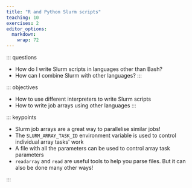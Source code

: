 ```yaml
---
title: "R and Python Slurm scripts"
teaching: 10
exercises: 2
editor_options: 
  markdown: 
    wrap: 72
---
```


::: questions
-   How do I write Slurm scripts in languages other than Bash?
-   How can I combine Slurm with other languages?
:::

::: objectives
-   How to use different interpreters to write Slurm scripts
-   How to write job arrays using other languages
:::

::: keypoints

-   Slurm job arrays are a great way to parallelise similar jobs!
-   The `SLURM_ARRAY_TASK_ID` environment variable is used to control individual array tasks' work
-   A file with all the parameters can be used to control array task parameters
-   `readarray` and `read` are useful tools to help you parse files. But it can also be done many other ways!

:::

